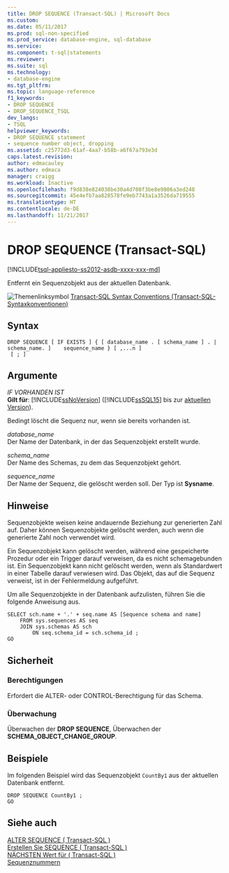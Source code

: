 ```yaml
---
title: DROP SEQUENCE (Transact-SQL) | Microsoft Docs
ms.custom: 
ms.date: 05/11/2017
ms.prod: sql-non-specified
ms.prod_service: database-engine, sql-database
ms.service: 
ms.component: t-sql|statements
ms.reviewer: 
ms.suite: sql
ms.technology:
- database-engine
ms.tgt_pltfrm: 
ms.topic: language-reference
f1_keywords:
- DROP SEQUENCE
- DROP_SEQUENCE_TSQL
dev_langs:
- TSQL
helpviewer_keywords:
- DROP SEQUENCE statement
- sequence number object, dropping
ms.assetid: c25772d3-61af-4aa7-b58b-a6f67a793e3d
caps.latest.revision: 
author: edmacauley
ms.author: edmaca
manager: craigg
ms.workload: Inactive
ms.openlocfilehash: f9d838e824038be30a4d708f3be8e9806a3ed248
ms.sourcegitcommit: 45e4efb7aa828578fe9eb7743a1a3526da719555
ms.translationtype: HT
ms.contentlocale: de-DE
ms.lasthandoff: 11/21/2017
---
```

# <a name="drop-sequence-transact-sql"></a>DROP SEQUENCE (Transact-SQL)
[!INCLUDE[tsql-appliesto-ss2012-asdb-xxxx-xxx-md](../../includes/tsql-appliesto-ss2012-asdb-xxxx-xxx-md.md)]

  Entfernt ein Sequenzobjekt aus der aktuellen Datenbank.  
  
 ![Themenlinksymbol](../../database-engine/configure-windows/media/topic-link.gif "Topic link icon") [Transact-SQL Syntax Conventions (Transact-SQL-Syntaxkonventionen)](../../t-sql/language-elements/transact-sql-syntax-conventions-transact-sql.md)  
  
## <a name="syntax"></a>Syntax  
  
```  
DROP SEQUENCE [ IF EXISTS ] { [ database_name . [ schema_name ] . | schema_name. ]    sequence_name } [ ,...n ]  
 [ ; ]  
```  
  
## <a name="arguments"></a>Argumente  
 *IF VORHANDEN IST*  
 **Gilt für**: [!INCLUDE[ssNoVersion](../../includes/ssnoversion-md.md)] ([!INCLUDE[ssSQL15](../../includes/sssql15-md.md)] bis zur [aktuellen Version](http://go.microsoft.com/fwlink/p/?LinkId=299658)).  
  
 Bedingt löscht die Sequenz nur, wenn sie bereits vorhanden ist.  
  
 *database_name*  
 Der Name der Datenbank, in der das Sequenzobjekt erstellt wurde.  
  
 *schema_name*  
 Der Name des Schemas, zu dem das Sequenzobjekt gehört.  
  
 *sequence_name*  
 Der Name der Sequenz, die gelöscht werden soll. Der Typ ist **Sysname**.  
  
## <a name="remarks"></a>Hinweise  
 Sequenzobjekte weisen keine andauernde Beziehung zur generierten Zahl auf. Daher können Sequenzobjekte gelöscht werden, auch wenn die generierte Zahl noch verwendet wird.  
  
 Ein Sequenzobjekt kann gelöscht werden, während eine gespeicherte Prozedur oder ein Trigger darauf verweisen, da es nicht schemagebunden ist. Ein Sequenzobjekt kann nicht gelöscht werden, wenn als Standardwert in einer Tabelle darauf verwiesen wird. Das Objekt, das auf die Sequenz verweist, ist in der Fehlermeldung aufgeführt.  
  
 Um alle Sequenzobjekte in der Datenbank aufzulisten, führen Sie die folgende Anweisung aus.  
  
```  
SELECT sch.name + '.' + seq.name AS [Sequence schema and name]   
    FROM sys.sequences AS seq  
    JOIN sys.schemas AS sch  
        ON seq.schema_id = sch.schema_id ;  
GO  
```  
  
## <a name="security"></a>Sicherheit  
  
### <a name="permissions"></a>Berechtigungen  
 Erfordert die ALTER- oder CONTROL-Berechtigung für das Schema.  
  
### <a name="audit"></a>Überwachung  
 Überwachen der **DROP SEQUENCE**, Überwachen der **SCHEMA_OBJECT_CHANGE_GROUP**.  
  
## <a name="examples"></a>Beispiele  
 Im folgenden Beispiel wird das Sequenzobjekt `CountBy1` aus der aktuellen Datenbank entfernt.  
  
```  
DROP SEQUENCE CountBy1 ;  
GO  
```  
  
## <a name="see-also"></a>Siehe auch  
 [ALTER SEQUENCE &#40; Transact-SQL &#41;](../../t-sql/statements/alter-sequence-transact-sql.md)   
 [Erstellen Sie SEQUENCE &#40; Transact-SQL &#41;](../../t-sql/statements/create-sequence-transact-sql.md)   
 [NÄCHSTEN Wert für &#40; Transact-SQL &#41;](../../t-sql/functions/next-value-for-transact-sql.md)   
 [Sequenznummern](../../relational-databases/sequence-numbers/sequence-numbers.md)  
  
  

